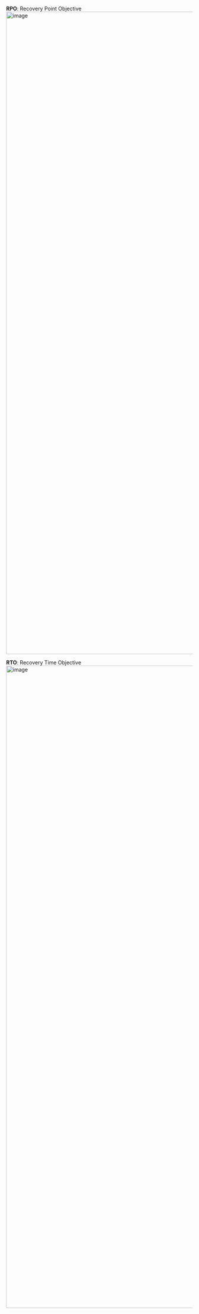 **RPO**: Recovery Point Objective
<img width="1728" alt="image" src="https://user-images.githubusercontent.com/56229135/209084752-20e3f65f-daef-476c-82c3-229d3ece638f.png">

**RTO**: Recovery Time Objective
<img width="1728" alt="image" src="https://user-images.githubusercontent.com/56229135/209084840-ac2c7af0-addc-45ec-81c5-64aba3a473a0.png">
